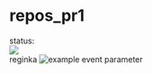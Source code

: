# repos_pr1
status: <br>
![](https://github.com/reqinald14/repos_pr1/actions/workflows/my_github_actions/barge.svg?branch=main") <br>
reginka
![example event parameter](https://github.com/reqinald14/repos_pr1/actions/workflows/blank1.yml/badge.svg?event=push)
